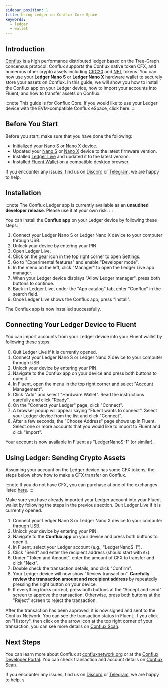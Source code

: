 ```yaml
---
sidebar_position: 1
title: Using Ledger on Conflux Core Space
keywords:
  - ledger
  - wallet
---
```


## Introduction

[Conflux](https://confluxnetwork.org) is a high performance distributed ledger based on the Tree-Graph concensus protocol. Conflux supports the Conflux native token CFX, and numerous other crypto assets including [CRC20](https://confluxscan.io/tokens/crc20) and [NFT](https://confluxscan.io/tokens/crc721) tokens. You can now use your **Ledger Nano S** or **Ledger Nano X** hardware wallet to securely store your assets on Conflux. In this guide, we will show you how to install the Conflux app on your Ledger device, how to import your accounts into Fluent, and how to transfer assets on Conflux.

:::note
This guide is for Conflux Core. If you would like to use your Ledger device with the EVM-compatible Conflux eSpace, click here.
:::

## Before You Start

Before you start, make sure that you have done the following:

- Initialized your [Nano S](https://support.ledger.com/hc/en-us/articles/360000613793-Set-up-your-Ledger-Nano-S?docs=true) or [Nano X](https://support.ledger.com/hc/en-us/articles/360018784134-Set-up-your-Ledger-Nano-X?docs=true) device.
- Updated your [Nano S](https://support.ledger.com/hc/en-us/articles/360002731113-Update-Ledger-Nano-S-firmware?docs=true) or [Nano X](https://support.ledger.com/hc/en-us/articles/360013349800-Update-Ledger-Nano-X-firmware?docs=true) device to the latest firmware version.
- Installed [Ledger Live](https://www.ledger.com/ledger-live) and updated it to the latest version.
- Installed [Fluent Wallet](https://fluentwallet.com/) on a compatible desktop browser.

If you encounter any issues, find us on [Discord](https://discord.com/invite/aCZkf2C) or [Telegram](https://t.me/Conflux_English), we are happy to help.

## Installation

:::note
The Conflux Ledger app is currently available as an **unaudited developer release**. Please use it at your own risk.
:::

You can install the **Conflux app** on your Ledger device by following these steps:

1. Connect your Ledger Nano S or Ledger Nano X device to your computer through USB.
1. Unlock your device by entering your PIN.
1. Open Ledger Live.
1. Click on the gear icon in the top right corner to open Settings.
1. Go to "Experimental features" and enable "Developer mode".
1. In the menu on the left, click "Manager" to open the Ledger Live app manager.
1. When your Ledger device displays "Allow Ledger manager", press both buttons to continue.
1. Back in Ledger Live, under the "App catalog" tab, enter "Conflux" in the search field.
1. Once Ledger Live shows the Conflux app, press "Install".

The Conflux app is now installed successfully.


<!---
![conflux-app-in-ledger-live](/img/ledger/conflux-app-in-ledger-live.png)
-->

## Connecting Your Ledger Device to Fluent

You can import accounts from your Ledger device into your Fluent wallet by following these steps:

0. Quit Ledger Live if it is currently opened.
1. Connect your Ledger Nano S or Ledger Nano X device to your computer through USB.
1. Unlock your device by entering your PIN.
1. Navigate to the Conflux app on your device and press both buttons to open it.
1. In Fluent, open the menu in the top right corner and select "Account Management".
1. Click "Add" and select "Hardware Wallet". Read the instructions carefully and click "Ready".
1. On the "Connect your Ledger" page, click "Connect".
1. A browser popup will appear saying "Fluent wants to connect". Select your Ledger device from the list and click "Connect".
1. After a few seconds, the "Choose Address" page shows up in Fluent. Select one or more accounts that you would like to import to Fluent and click "Import".

Your account is now available in Fluent as "LedgerNanoS-1" (or similar).


<!---
![add-ledger-accounts-in-fluent](/img/ledger/add-ledger-accounts-in-fluent.png)
-->

## Using Ledger: Sending Crypto Assets

Assuming your account on the Ledger device has some CFX tokens, the steps below show how to make a CFX transfer on Conflux.

:::note
If you do not have CFX, you can purchase at one of the exchanges listed [here](https://123cfx.com/#Exchanges).
:::

Make sure you have already imported your Ledger account into your Fluent wallet by following the steps in the previous section. Quit Ledger Live if it is currently opened.

1. Connect your Ledger Nano S or Ledger Nano X device to your computer through USB.
1. Unlock your device by entering your PIN.
1. Navigate to the **Conflux app** on your device and press both buttons to open it.
1. In Fluent, select your Ledger account (e.g., "LedgerNanoS-1").
1. Click "Send" and enter the recipient address (should start with `0x`).
1. Under "Token and Amount", enter the amount of CFX to transfer and click "Next".
1. Double check the transaction details, and click "Confirm".
1. Your Ledger device will now show "Review transaction". **Carefully review the transaction amount and receipient address** by repeatedly pressing the right button on your device.
1. If everything looks correct, press both buttons at the "Accept and send" screen to approve the transaction. Otherwise, press both buttons at the "Reject" screen to reject the transaction.

After the transaction has been approved, it is now signed and sent to the Conflux Network. You can see the transaction status in Fluent. If you click on "History", then click on the arrow icon at the top right corner of your transaction, you can see more details on [Conflux Scan](https://confluxscan.io).


<!---
![send-tx-using-ledger](/img/ledger/send-tx-using-ledger.png)
-->

## Next Steps

You can learn more about Conflux at [confluxnetwork.org](https://confluxnetwork.org) or at the [Conflux Developer Portal](http://developer.confluxnetwork.org). You can check transaction and account details on [Conflux Scan](https://confluxscan.io).

If you encounter any issues, find us on [Discord](https://discord.com/invite/aCZkf2C) or [Telegram](https://t.me/Conflux_English), we are happy to help. s